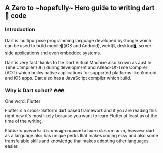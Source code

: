 ## A Zero to ~hopefully~ Hero guide to writing dart 🎯 code

### Introduction
Dart is multipurpose programming language developed by Google which can be used to build mobile📱(iOS and Android), web🕸️, desktop🖥️, server-side applications and even embedded systems.

Dart is very fast thanks to the Dart Virtual Machine also known as Just In Time Compiler (JIT) during development and Ahead-Of-Time Compiler (AOT) which builds native applications for supported platforms like Android and iOS apps. Dart also has a JavaScript compiler which build.

### Why is Dart so hot? 🔥🔥🔥
One word: Flutter

Flutter is a cross-platform dart based framework and if you are reading this right now it's most likely because you want to learn Flutter at least as of the time of the writing.

Flutter is powerful it is enough reason to learn dart on its on, however dart as a language also has unique perks that makes coding easy and also some transferable skills and knowledge that makes adopting other languages easier.